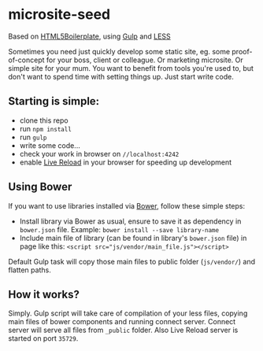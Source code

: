 # microsite-seed

Based on [HTML5Boilerplate](http://html5boilerplate.com/), using [Gulp](http://gulpjs.com/) and [LESS](http://lesscss.org/)

Sometimes you need just quickly develop some static site, eg. some proof-of-concept for your boss, client or colleague. Or marketing microsite. Or simple site for your mum. You want to benefit from tools you're used to, but don't want to spend time with setting things up. Just start write code.

## Starting is simple:
- clone this repo
- run `npm install`
- run `gulp`
- write some code...
- check your work in browser on `//localhost:4242`
- enable [Live Reload](http://livereload.com/) in your browser for speeding up development

## Using Bower

If you want to use libraries installed via [Bower](http://bower.io/), follow these simple steps:

- Install library via Bower as usual, ensure to save it as dependency in `bower.json` file. Example: `bower install --save library-name`
- Include main file of library (can be found in library's `bower.json` file) in page like this: `<script src="js/vendor/main_file.js"></script>`

Default Gulp task will copy those main files to public folder (`js/vendor/`) and flatten paths.

## How it works?

Simply. Gulp script will take care of compilation of your less files, copying main files of bower components and running connect server. Connect server will serve all files from `_public` folder. Also Live Reload server is started on port `35729`.